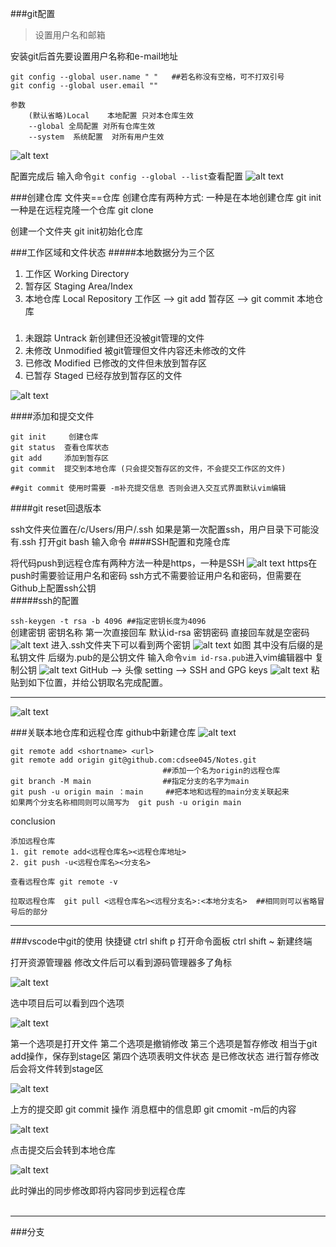 ###git配置
>设置用户名和邮箱

安装git后首先要设置用户名称和e-mail地址
```
git config --global user.name " "   ##若名称没有空格，可不打双引号
git config --global user.email ""

参数 
    (默认省略)Local    本地配置 只对本仓库生效
    --global 全局配置 对所有仓库生效
    --system  系统配置  对所有用户生效

```
![alt text](image.png)

配置完成后 输入命令`git config --global --list`查看配置
![alt text](image-1.png)

###创建仓库
文件夹==仓库
创建仓库有两种方式: 
一种是在本地创建仓库       git init
一种是在远程克隆一个仓库   git clone

创建一个文件夹  git init初始化仓库

###工作区域和文件状态
#####本地数据分为三个区
1. 工作区 Working Directory   
2. 暂存区 Staging Area/Index
3. 本地仓库 Local Repository
工作区 --> git add 暂存区 --> git commit 本地仓库
#####
1. 未跟踪 Untrack 新创建但还没被git管理的文件
2. 未修改 Unmodified 被git管理但文件内容还未修改的文件
3. 已修改 Modified 已修改的文件但未放到暂存区 
4. 已暂存 Staged  已经存放到暂存区的文件

![alt text](image-2.png)

####添加和提交文件
```
git init     创建仓库
git status  查看仓库状态
git add     添加到暂存区
git commit  提交到本地仓库 (只会提交暂存区的文件，不会提交工作区的文件)

##git commit 使用时需要 -m补充提交信息 否则会进入交互式界面默认vim编辑
```

####git reset回退版本 
<br>

ssh文件夹位置在/c/Users/用户/.ssh
如果是第一次配置ssh，用户目录下可能没有.ssh
打开git bash  输入命令
####SSH配置和克隆仓库  

将代码push到远程仓库有两种方法一种是https，一种是SSH
![alt text](image-3.png)
https在push时需要验证用户名和密码
ssh方式不需要验证用户名和密码，但需要在Github上配置ssh公钥
<br>
#####ssh的配置


`ssh-keygen -t rsa -b 4096 ##指定密钥长度为4096`  
创建密钥
密钥名称   第一次直接回车 默认id-rsa
密钥密码   直接回车就是空密码
![alt text](image-4.png)
进入.ssh文件夹下可以看到两个密钥
![alt text](image-5.png)
如图 其中没有后缀的是私钥文件  后缀为.pub的是公钥文件
输入命令`vim id-rsa.pub`进入vim编辑器中 复制公钥
![alt text](image-6.png)
GitHub --> 头像 setting --> SSH and GPG keys
![alt text](image-7.png)
粘贴到如下位置，并给公钥取名完成配置。
***

![alt text](image-8.png)
<br>

###关联本地仓库和远程仓库
github中新建仓库
![alt text](image-9.png)
```
git remote add <shortname> <url>
git remote add origin git@github.com:cdsee045/Notes.git  
                                  ##添加一个名为origin的远程仓库
git branch -M main                ##指定分支的名字为main
git push -u origin main ：main     ##把本地和远程的main分支关联起来
如果两个分支名称相同则可以简写为  git push -u origin main
```


conclusion
```
添加远程仓库  
1. git remote add<远程仓库名><远程仓库地址>
2. git push -u<远程仓库名><分支名>

查看远程仓库 git remote -v

拉取远程仓库  git pull <远程仓库名><远程分支名>:<本地分支名>  ##相同则可以省略冒号后的部分
```


***
###vscode中git的使用
快捷键
ctrl shift p 打开命令面板
ctrl shift ~ 新建终端

打开资源管理器 修改文件后可以看到源码管理器多了角标

![alt text](image-10.png)

选中项目后可以看到四个选项

![alt text](image-11.png)

第一个选项是打开文件
第二个选项是撤销修改
第三个选项是暂存修改  相当于git add操作，保存到stage区
第四个选项表明文件状态  是已修改状态
进行暂存修改后会将文件转到stage区

![alt text](image-12.png)

上方的提交即 git commit 操作 消息框中的信息即 git cmomit -m后的内容

![alt text](image-13.png)

点击提交后会转到本地仓库

![alt text](image-14.png)

此时弹出的同步修改即将内容同步到远程仓库
<br>
<br>
***
###分支